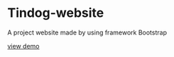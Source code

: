 # Tindog-website
A project website made  by using  framework Bootstrap

[view demo](https://sindhuinti.github.io/Tindog-website/)
